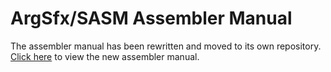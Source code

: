 # ArgSfx/SASM Assembler Manual
The assembler manual has been rewritten and moved to its own repository.  
[Click here](https://github.com/Sunlitspace542/ArgSfx-SASM-Docs/) to view the new assembler manual.  